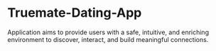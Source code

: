 # Truemate-Dating-App
Application aims to provide users with a safe, intuitive, and enriching environment to discover, interact, and build meaningful connections.
